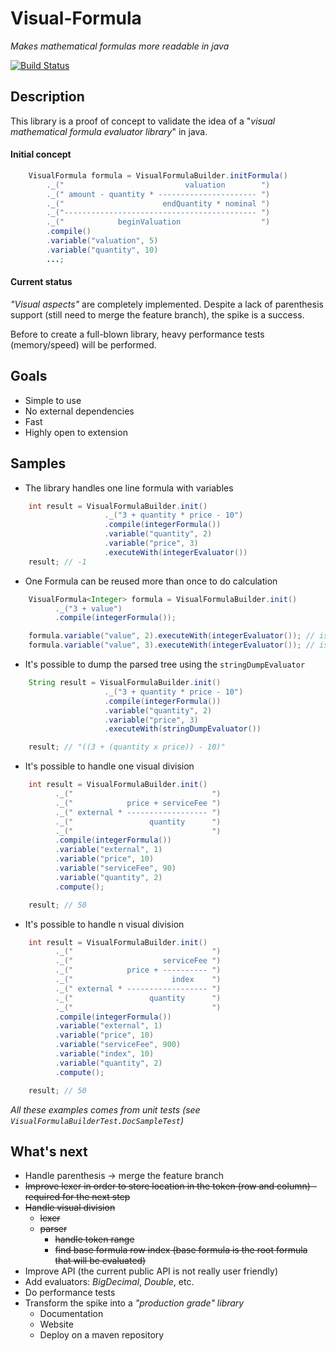 Visual-Formula
==============

*Makes mathematical formulas more readable in java*

[![Build Status](https://buildhive.cloudbees.com/job/gonnot/job/visual-formula/badge/icon)](https://buildhive.cloudbees.com/job/gonnot/job/visual-formula/)

Description
-----------

This library is a proof of concept to validate the idea of a "*visual mathematical formula evaluator library*" in java.

#### Initial concept

```java
    VisualFormula formula = VisualFormulaBuilder.initFormula()
        ._("                           valuation        ")
        ._(" amount - quantity * ---------------------- ")
        ._("                      endQuantity * nominal ")
        ._("------------------------------------------- ")
        ._("            beginValuation                  ")
        .compile()
        .variable("valuation", 5)
        .variable("quantity", 10)
        ...;
```

#### Current status

*"Visual aspects"* are completely implemented. Despite a lack of parenthesis support (still need to merge the feature branch), the spike is a success.

Before to create a full-blown library, heavy performance tests (memory/speed) will be performed.
  

Goals
-----

+ Simple to use
+ No external dependencies
+ Fast
+ Highly open to extension

Samples
-------

+ The library handles one line formula with variables

```java
    int result = VisualFormulaBuilder.init()
                     ._("3 + quantity * price - 10")
                     .compile(integerFormula())
                     .variable("quantity", 2)
                     .variable("price", 3)
                     .executeWith(integerEvaluator())
    result; // -1
```

+ One Formula can be reused more than once to do calculation

```java
    VisualFormula<Integer> formula = VisualFormulaBuilder.init()
          ._("3 + value")
          .compile(integerFormula());

    formula.variable("value", 2).executeWith(integerEvaluator()); // is(5)
    formula.variable("value", 3).executeWith(integerEvaluator()); // is(6)
``` 

+ It's possible to dump the parsed tree using the ```stringDumpEvaluator```

```java
    String result = VisualFormulaBuilder.init()
                     ._("3 + quantity * price - 10")
                     .compile(integerFormula())
                     .variable("quantity", 2)
                     .variable("price", 3)
                     .executeWith(stringDumpEvaluator())

    result; // "((3 + (quantity x price)) - 10)"
```

+ It's possible to handle one visual division

```java
    int result = VisualFormulaBuilder.init()
          ._("                               ")
          ._("            price + serviceFee ")
          ._(" external * ------------------ ")
          ._("                 quantity      ")
          ._("                               ")
          .compile(integerFormula())
          .variable("external", 1)
          .variable("price", 10)
          .variable("serviceFee", 90)
          .variable("quantity", 2)
          .compute();

    result; // 50
```

+ It's possible to handle n visual division

```java
    int result = VisualFormulaBuilder.init()
          ._("                               ")
          ._("                    serviceFee ")
          ._("            price + ---------- ")
          ._("                      index    ")
          ._(" external * ------------------ ")
          ._("                 quantity      ")
          ._("                               ")
          .compile(integerFormula())
          .variable("external", 1)
          .variable("price", 10)
          .variable("serviceFee", 900)
          .variable("index", 10)
          .variable("quantity", 2)
          .compute();

    result; // 50
```

*All these examples comes from unit tests (see ```VisualFormulaBuilderTest.DocSampleTest```)*

What's next
-----------

* Handle parenthesis -> merge the feature branch
* ~~Improve lexer in order to store location in the token (row and column) - required for the next step~~
* ~~Handle visual division~~
    * ~~lexer~~
    * ~~parser~~
        * ~~handle token range~~
        * ~~find base formula row index (base formula is the root formula that will be evaluated)~~
* Improve API (the current public API is not really user friendly)
* Add evaluators: *BigDecimal*, *Double*, etc.
* Do performance tests
* Transform the spike into a *"production grade" library*
    * Documentation
    * Website
    * Deploy on a maven repository
    

